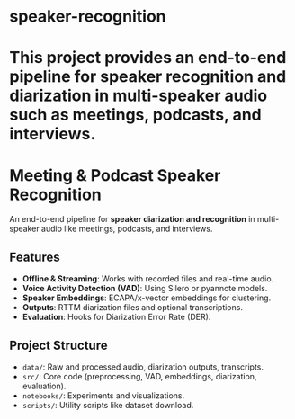 # speaker-recognition
This project provides an end-to-end pipeline for speaker recognition and diarization in multi-speaker audio such as meetings, podcasts, and interviews.
=======
# Meeting & Podcast Speaker Recognition

An end-to-end pipeline for **speaker diarization and recognition** in multi-speaker audio like meetings, podcasts, and interviews.

## Features
- **Offline & Streaming**: Works with recorded files and real-time audio.
- **Voice Activity Detection (VAD)**: Using Silero or pyannote models.
- **Speaker Embeddings**: ECAPA/x-vector embeddings for clustering.
- **Outputs**: RTTM diarization files and optional transcriptions.
- **Evaluation**: Hooks for Diarization Error Rate (DER).

## Project Structure
- `data/`: Raw and processed audio, diarization outputs, transcripts.
- `src/`: Core code (preprocessing, VAD, embeddings, diarization, evaluation).
- `notebooks/`: Experiments and visualizations.
- `scripts/`: Utility scripts like dataset download.
